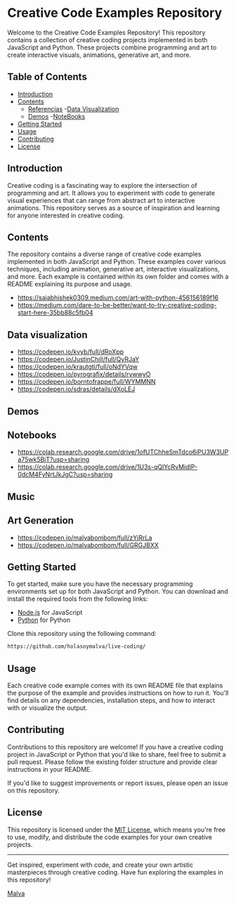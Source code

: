 # Creative Code Examples Repository

Welcome to the Creative Code Examples Repository! This repository contains a collection of creative coding projects implemented in both JavaScript and Python. These projects combine programming and art to create interactive visuals, animations, generative art, and more.

## Table of Contents

- [Introduction](#introduction)
- [Contents](#contents)
  - [Referencias](#Referencias)
    -[Data Visualization](#data-visualization) 
  - [Demos](#demos)
    -[NoteBooks](#notebooks)
- [Getting Started](#getting-started)
- [Usage](#usage)
- [Contributing](#contributing)
- [License](#license)

## Introduction

Creative coding is a fascinating way to explore the intersection of programming and art. It allows you to experiment with code to generate visual experiences that can range from abstract art to interactive animations. This repository serves as a source of inspiration and learning for anyone interested in creative coding.

## Contents

The repository contains a diverse range of creative code examples implemented in both JavaScript and Python. These examples cover various techniques, including animation, generative art, interactive visualizations, and more. Each example is contained within its own folder and comes with a README explaining its purpose and usage.

* https://saiabhishek0309.medium.com/art-with-python-456156189f16
* https://medium.com/dare-to-be-better/want-to-try-creative-coding-start-here-35bb88c5fb04

## Data visualization

* https://codepen.io/kvyb/full/dRoXpp
* https://codepen.io/JustinChill/full/QyRJaY
* https://codepen.io/krautgti/full/oNdYVqw
* https://codepen.io/pyrografix/details/rywwyO
* https://codepen.io/borntofrappe/full/WYMMNN
* https://codepen.io/sdras/details/dXoLEJ

## Demos

## Notebooks

* https://colab.research.google.com/drive/1ofUTChheSmTdco6iPU3W3UPa75wk5BjT?usp=sharing
* https://colab.research.google.com/drive/1U3s-qQlYcRvMidIP-0dcM4FyNrtJkJgC?usp=sharing

## Music

## Art Generation

* https://codepen.io/malvabombom/full/zYjRrLa
* https://codepen.io/malvabombom/full/GRGJBXX

## Getting Started

To get started, make sure you have the necessary programming environments set up for both JavaScript and Python. You can download and install the required tools from the following links:

- [Node.js](https://nodejs.org/) for JavaScript
- [Python](https://www.python.org/) for Python

Clone this repository using the following command:
```bash
https://github.com/holasoymalva/live-coding/
```

## Usage

Each creative code example comes with its own README file that explains the purpose of the example and provides instructions on how to run it. You'll find details on any dependencies, installation steps, and how to interact with or visualize the output.

## Contributing

Contributions to this repository are welcome! If you have a creative coding project in JavaScript or Python that you'd like to share, feel free to submit a pull request. Please follow the existing folder structure and provide clear instructions in your README.

If you'd like to suggest improvements or report issues, please open an issue on this repository.

## License

This repository is licensed under the [MIT License](LICENSE), which means you're free to use, modify, and distribute the code examples for your own creative projects.

---

Get inspired, experiment with code, and create your own artistic masterpieces through creative coding. Have fun exploring the examples in this repository!

[Malva](https://github.com/holasoymalva)

